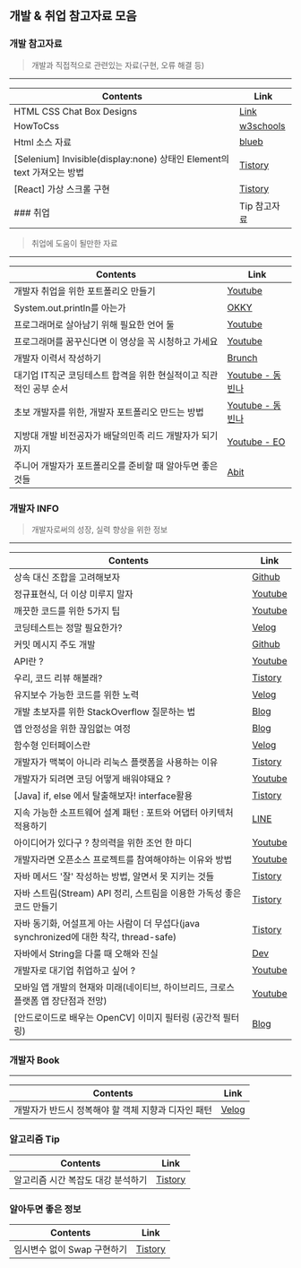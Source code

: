 ## 개발 & 취업 참고자료 모음 

### 개발 참고자료
> 개발과 직접적으로 관련있는 자료(구현, 오류 해결 등)
<hr>

Contents                                | Link
----------------------------|------
HTML CSS Chat Box Designs | [Link](https://csshint.com/html-css-chat-box-designs/)
HowToCss                              | [w3schools](https://www.w3schools.com/howto/howto_css_icon_bar.asp)
Html 소스 자료                       | [blueb](https://www.blueb.co.kr/?c=1/14&uid=3940)
[Selenium] Invisible(display:none) 상태인 Element의 text 가져오는 방법 | [Tistory](https://jinseongsoft.tistory.com/310)
[React] 가상 스크롤 구현                 | [Tistory](https://yeoulcoding.tistory.com/m/171?category=816310)
### 취업 | Tip 참고자료
> 취업에 도움이 될만한 자료
<hr>

Contents                                | Link
----------------------------|------
개발자 취업을 위한 포트폴리오 만들기 | [Youtube](https://www.youtube.com/watch?v=KJUdqPDAtTI&feature=youtu.be)
System.out.println를 아는가              |  [OKKY](https://okky.kr/article/149762)
프로그래머로 살아남기 위해 필요한 언어 둘 | [Youtube](https://www.youtube.com/watch?v=ESU2IkFj9VM&feature=youtu.be)
프로그래머를 꿈꾸신다면 이 영상을 꼭 시청하고 가세요 | [Youtube](https://www.youtube.com/watch?v=hWMztQ4djCY&feature=youtu.be)
개발자 이력서 작성하기 | [Brunch](https://brunch.co.kr/@hee072794/132)
대기업 IT직군 코딩테스트 합격을 위한 현실적이고 직관적인 공부 순서 | [Youtube - 동빈나](https://www.youtube.com/watch?v=ukkLCl9yBvE)
초보 개발자를 위한, 개발자 포트폴리오 만드는 방법 | [Youtube - 동빈나](https://www.youtube.com/watch?v=hElB_FY33xs)
지방대 개발 비전공자가 배달의민족 리드 개발자가 되기까지 | [Youtube - EO](https://www.youtube.com/watch?v=V9AGvwPmnZU)
주니어 개발자가 포트폴리오를 준비할 때 알아두면 좋은 것들 | [Abit](https://abit.ly/ajhyk0)


### 개발자 INFO
> 개발자로써의 성장, 실력 향상을 위한 정보

<hr>

Contents                                | Link
----------------------------------------|------
상속 대신 조합을 고려해보자                   |[Github](https://bit.ly/3vN9sLc)
정규표현식, 더 이상 미루지 말자           | [Youtube](https://youtu.be/t3M6toIflyQ)
깨끗한 코드를 위한 5가지 팁 | [Youtube](https://www.youtube.com/watch?v=Jz8Sx1XYb04&feature=youtu.be)
코딩테스트는 정말 필요한가?  | [Velog](https://bit.ly/3cQIg6J)
커밋 메시지 주도 개발       | [Github](https://gyuwon.github.io/blog/2021/04/04/commit-message-driven-development.html) 
API란 ?                 | [Youtube](https://youtu.be/ogT267HvNuQ)
우리, 코드 리뷰 해볼래?      | [Tistory](https://hye-on-astrogrammer.tistory.com/13)
유지보수 가능한 코드를 위한 노력 | [Velog](https://velog.io/@jerrynim_/%EC%9C%A0%EC%A7%80%EB%B3%B4%EC%88%98-%EA%B0%80%EB%8A%A5%ED%95%9C-%EC%BD%94%EB%93%9C%EB%A5%BC-%EC%9C%84%ED%95%9C-%EB%85%B8%EC%98%A4%EC%98%A4%EB%A0%A5)
개발 초보자를 위한 StackOverflow 질문하는 법 |  [Blog](https://www.kowanas.com/coding/2020/11/23/stackoverflow/)
앱 안정성을 위한 끊임없는 여정               | [Blog](https://bit.ly/3pByjxU)
함수형 인터페이스란                         | [Velog](https://velog.io/@jaden_94/%ED%95%A8%EC%88%98%ED%98%95-%EC%9D%B8%ED%84%B0%ED%8E%98%EC%9D%B4%EC%8A%A4-Functional-Interface)
개발자가 맥북이 아니라 리눅스 플랫폼을 사용하는 이유 | [Tistory](https://stricky.tistory.com/422)
개발자가 되려면 코딩 어떻게 배워야돼요 ?           | [Youtube](https://youtu.be/Xxg581iRWks)
[Java] if, else 에서 탈출해보자! interface활용 |  [Tistory](https://bit.ly/36wcRn2)
지속 가능한 소프트웨어 설계 패턴 : 포트와 어댑터 아키텍처 적용하기  | [LINE](https://bit.ly/3mHBfbf)
아이디어가 있다구 ? 창의력을 위한 조언 한 마디              | [Youtube](https://youtu.be/Qc-D9oPKQt4)
개발자라면 오픈소스 프로젝트를 참여해야하는 이유와 방법          | [Youtube](https://youtu.be/GejCvgcBLwA)
자바 메서드 '잘' 작성하는 방법, 알면서 못 지키는 것들    |  [Tistory](https://jeong-pro.tistory.com/m/177?category=773575)
자바 스트림(Stream) API 정리, 스트림을 이용한 가독성 좋은 코드 만들기   | [Tistory](https://jeong-pro.tistory.com/m/165)
자바 동기화, 어설프게 아는 사람이 더 무섭다(java synchronized에 대한 착각, thread-safe)  | [Tistory](https://jeong-pro.tistory.com/m/227)
자바에서 String을 다룰 때 오해와 진실         |  [Dev](https://dev.to/composite/string-2l5a)
개발자로 대기업 취업하고 싶어 ?  | [Youtube](https://youtu.be/qe2FJR7KCeE)
모바일 앱 개발의 현재와 미래(네이티브, 하이브리드, 크로스 플랫폼 앱 장단점과 전망)  | [Youtube](https://youtu.be/2AS0WAOX8_8) 
[안드로이드로 배우는 OpenCV] 이미지 필터링 (공간적 필터링)  |  [Blog](https://bit.ly/3u6buVq)

### 개발자 Book

<hr>

Contents                                | Link
----------------------------------------|-------
개발자가 반드시 정복해야 할 객체 지향과 디자인 패턴 | [Velog](https://bit.ly/3eS6Hm2)


### 알고리즘 Tip
Contents                                | Link
----------------------------------------|------
알고리즘 시간 복잡도 대강 분석하기              | [Tistory](https://codingdog.tistory.com/entry/%EC%95%8C%EA%B3%A0%EB%A6%AC%EC%A6%98-%EC%8B%9C%EA%B0%84-%EB%B3%B5%EC%9E%A1%EB%8F%84-%EB%8C%80%EA%B0%95-%EB%B6%84%EC%84%9D%ED%95%98%EB%8A%94-%EB%B0%A9%EB%B2%95%EC%9D%84-%EC%98%88%EC%A0%9C%EB%A5%BC-%ED%86%B5%ED%95%B4-%EC%95%8C%EC%95%84%EB%B4%85%EC%8B%9C%EB%8B%A4)

### 알아두면 좋은 정보
Contents                                | Link
----------------------------------------|------
임시변수 없이 Swap 구현하기 | [Tistory](https://jungpaeng.tistory.com/12?category=929307)
